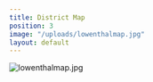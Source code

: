 ```yaml
---
title: District Map
position: 3
image: "/uploads/lowenthalmap.jpg"
layout: default
---
```


![lowenthalmap.jpg](/uploads/lowenthalmap.jpg)